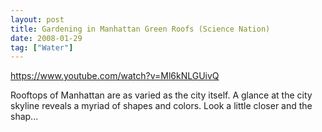 ```yaml
---
layout: post
title: Gardening in Manhattan Green Roofs (Science Nation)
date: 2008-01-29
tag: ["Water"]
---
```


https://www.youtube.com/watch?v=Ml6kNLGUivQ  

Rooftops of Manhattan are as varied as the city itself. A glance at the city skyline reveals a myriad of shapes and colors. Look a little closer and the shap...